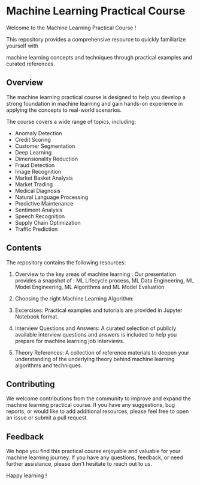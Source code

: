 # Machine Learning Practical Course

Welcome to the Machine Learning Practical Course !

This repository provides a comprehensive resource to quickly familiarize yourself with

machine learning concepts and techniques through practical examples and curated references.

## Overview

The machine learning practical course is designed to help you develop a strong foundation in machine learning and gain hands-on experience in applying the concepts to real-world scenarios.

The course covers a wide range of topics, including:

- Anomaly Detection
- Credit Scoring
- Customer Segmentation
- Deep Learning
- Dimensionality Reduction
- Fraud Detection
- Image Recognition
- Market Basket Analysis
- Market Trading
- Medical Diagnosis
- Natural Language Processing
- Predictive Maintenance
- Sentiment Analysis
- Speech Recognition
- Supply Chain Optimization
- Traffic Prediction

## Contents

The repository contains the following resources:

1. Overview to the key areas of machine learning : Our presentation provides a snapshot of : ML Lifecycle process, ML Data Engineering, ML Model Engineering, ML Algorithms and ML Model Evaluation

2. Choosing the right Machine Learning Algorithm: 

3. Excercises: Practical examples and tutorials are provided in Jupyter Notebook format.

4. Interview Questions and Answers: A curated selection of publicly available interview questions and answers is included to help you prepare for machine learning job interviews.

5. Theory References: A collection of reference materials to deepen your understanding of the underlying theory behind machine learning algorithms and techniques.

## Contributing

We welcome contributions from the community to improve and expand the machine learning practical course. If you have any suggestions, bug reports, or would like to add additional resources, please feel free to open an issue or submit a pull request.

## Feedback

We hope you find this practical course enjoyable and valuable for your machine learning journey. If you have any questions, feedback, or need further assistance, please don't hesitate to reach out to us.

Happy learning !
